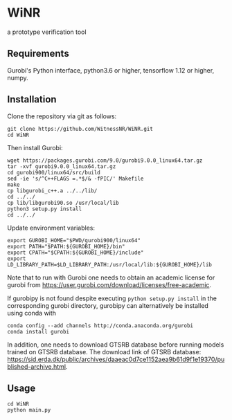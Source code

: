 # WiNR
a prototype verification tool
## Requirements
Gurobi's Python interface, python3.6 or higher, 
tensorflow 1.12 or higher, numpy.

## Installation
Clone the repository via git as follows:
```
git clone https://github.com/WitnessNR/WiNR.git
cd WiNR
```
Then install Gurobi:
```
wget https://packages.gurobi.com/9.0/gurobi9.0.0_linux64.tar.gz
tar -xvf gurobi9.0.0_linux64.tar.gz
cd gurobi900/linux64/src/build
sed -ie 's/^C++FLAGS =.*$/& -fPIC/' Makefile
make
cp libgurobi_c++.a ../../lib/
cd ../../
cp lib/libgurobi90.so /usr/local/lib
python3 setup.py install
cd ../../
```
Update environment variables:
```
export GUROBI_HOME="$PWD/gurobi900/linux64"
export PATH="$PATH:${GUROBI_HOME}/bin"
export CPATH="$CPATH:${GUROBI_HOME}/include"
export LD_LIBRARY_PATH=$LD_LIBRARY_PATH:/usr/local/lib:${GUROBI_HOME}/lib
```
Note that to run with Gurobi one needs to obtain an academic license for gurobi from
https://user.gurobi.com/download/licenses/free-academic.

If gurobipy is not found despite executing ```python setup.py install``` in the corresponding gurobi directory, gurobipy can alternatively be installed using conda with
```
conda config --add channels http://conda.anaconda.org/gurobi
conda install gurobi
```

In addition, one needs to download GTSRB database before running models trained on GTSRB database. The download link of GTSRB database: https://sid.erda.dk/public/archives/daaeac0d7ce1152aea9b61d9f1e19370/published-archive.html.

## Usage
```
cd WiNR
python main.py
```
